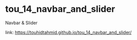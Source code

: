 # tou_14_navbar_and_slider
Navbar &amp; Slider

link: https://touhidtahmid.github.io/tou_14_navbar_and_slider/
